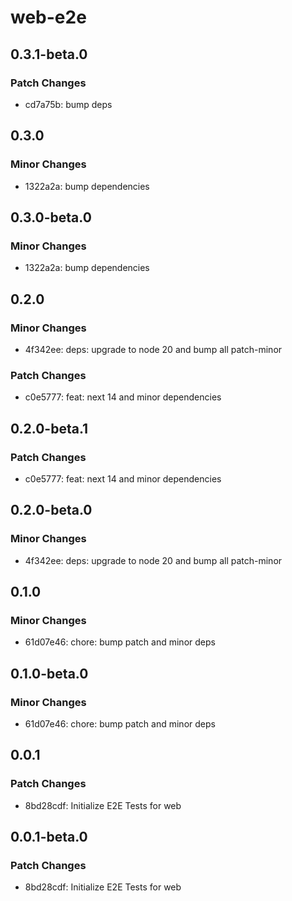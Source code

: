 # web-e2e

## 0.3.1-beta.0

### Patch Changes

- cd7a75b: bump deps

## 0.3.0

### Minor Changes

- 1322a2a: bump dependencies

## 0.3.0-beta.0

### Minor Changes

- 1322a2a: bump dependencies

## 0.2.0

### Minor Changes

- 4f342ee: deps: upgrade to node 20 and bump all patch-minor

### Patch Changes

- c0e5777: feat: next 14 and minor dependencies

## 0.2.0-beta.1

### Patch Changes

- c0e5777: feat: next 14 and minor dependencies

## 0.2.0-beta.0

### Minor Changes

- 4f342ee: deps: upgrade to node 20 and bump all patch-minor

## 0.1.0

### Minor Changes

- 61d07e46: chore: bump patch and minor deps

## 0.1.0-beta.0

### Minor Changes

- 61d07e46: chore: bump patch and minor deps

## 0.0.1

### Patch Changes

- 8bd28cdf: Initialize E2E Tests for web

## 0.0.1-beta.0

### Patch Changes

- 8bd28cdf: Initialize E2E Tests for web
